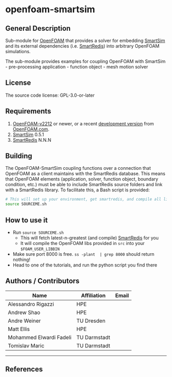 # openfoam-smartsim 

## General Description

Sub-module for [OpenFOAM][OpenFOAM] that provides a solver for embedding [SmartSim][SmartSim]
and its external dependencies (i.e. [SmartRedis][SmartRedis]) into arbitrary OpenFOAM simulations.

The sub-module provides examples for coupling OpenFOAM with SmartSim 
    - pre-processing application 
    - function object
    - mesh motion solver

## License

The source code license: GPL-3.0-or-later

## Requirements

1. [OpenFOAM-v2212] or newer, or a recent [development version][OpenFOAM-git]
   from [OpenFOAM.com][OpenFOAM]. 
2. [SmartSim] 0.5.1 
2. [SmartRedis] N.N.N 

## Building

The OpenFOAM-SmartSim coupling functions over a connection that OpenFOAM as a client maintains with the SmartRedis database. This means that OpenFOAM elements (application, solver, function object, boundary condition, etc.) must be able to include SmartRedis source folders and link with a SmartRedis library. To facilitate this, a Bash script is provided:

```Bash
# This will set up your environment, get smartredis, and compile all libs and apps 
source SOURCEME.sh
```

## How to use it

- Run `source SOURCEME.sh`
  - This will fetch latest-n-greatest (and compile) [SmartRedis](https://github.com/CrayLabs/SmartRedis) for you
  - It will compile the OpenFOAM libs provided in `src` into your `$FOAM_USER_LIBBIN`
- Make sure port 8000 is free. `ss -plant  | grep 8000` should return nothing!
- Head to one of the tutorials, and run the python script you find there

## Authors / Contributors

| Name | Affiliation | Email
|------|-------|-----------|
| Alessandro Rigazzi | HPE | |
| Andrew Shao | HPE | |
| Andre Weiner | TU Dresden | |
| Matt  Ellis | HPE | |
| Mohammed Elwardi Fadeli | TU Darmstadt | |
| Tomislav Maric | TU Darmstadt | |

----

[OpenFOAM]: https://www.openfoam.com
[OpenFOAM-v2212]: https://www.openfoam.com/releases/openfoam-v2212/
[OpenFOAM-git]: https://develop.openfoam.com/Development/openfoam

[SmartSim]: https://github.com/CrayLabs/SmartSim 
[SmartSim-Installation]: https://www.craylabs.org/docs/installation_instructions/basic.html
[SmartRedis]: https://www.craylabs.org/docs/installation_instructions/basic.html

## References


